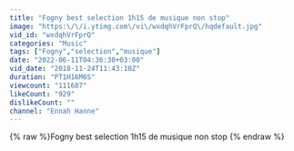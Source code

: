 ```yaml
---
title: "Fogny best selection 1h15 de musique non stop"
image: "https:\/\/i.ytimg.com\/vi\/wxdqhVrFprQ\/hqdefault.jpg"
vid_id: "wxdqhVrFprQ"
categories: "Music"
tags: ["Fogny","selection","musique"]
date: "2022-06-11T04:36:30+03:00"
vid_date: "2018-11-24T11:43:10Z"
duration: "PT1H16M6S"
viewcount: "111687"
likeCount: "929"
dislikeCount: ""
channel: "Ennah Hanne"
---
```

{% raw %}Fogny best selection 1h15 de musique non stop {% endraw %}
